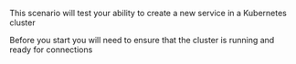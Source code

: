 This scenario will test your ability to create a new service in a Kubernetes cluster

Before you start you will need to ensure that the cluster is running and ready for connections